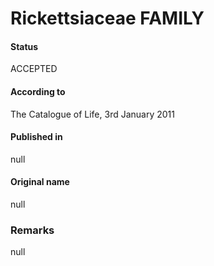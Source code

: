 Rickettsiaceae FAMILY
=======

#### Status
ACCEPTED

#### According to
The Catalogue of Life, 3rd January 2011

#### Published in
null

#### Original name
null

### Remarks
null